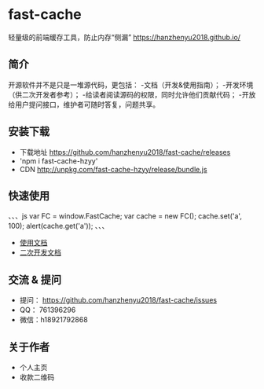 # fast-cache

轻量级的前端缓存工具，防止内存“侧漏”
https://hanzhenyu2018.github.io/

## 简介

开源软件并不是只是一堆源代码，更包括：
-文档（开发&使用指南）；
-开发环境（供二次开发者参考）；
-给读者阅读源码的权限，同时允许他们贡献代码；
-开放给用户提问接口，维护者可随时答复，问题共享。


## 安装下载

- 下载地址 https://github.com/hanzhenyu2018/fast-cache/releases
- 'npm i fast-cache-hzyy'
- CDN http://unpkg.com/fast-cache-hzyy/release/bundle.js

## 快速使用

、、、js
var FC = window.FastCache;
var cache = new FC();
cache.set('a', 100);
alert(cache.get('a'));
、、、

- [使用文档](./doc/use/README.md)
- [二次开发文档](./doc/dev/README.md)

## 交流 & 提问

- 提问： https://github.com/hanzhenyu2018/fast-cache/issues
- QQ： 761396296
- 微信：h18921792868

## 关于作者

- 个人主页
- 收款二维码